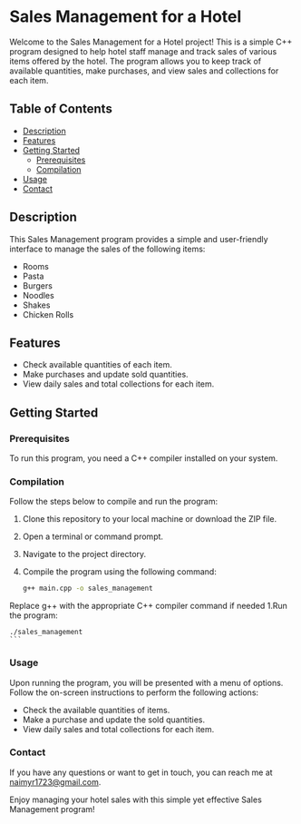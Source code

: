 # Sales Management for a Hotel

Welcome to the Sales Management for a Hotel project! This is a simple C++ program designed to help hotel staff manage and track sales of various items offered by the hotel. The program allows you to keep track of available quantities, make purchases, and view sales and collections for each item.

## Table of Contents

- [Description](#description)
- [Features](#features)
- [Getting Started](#getting-started)
  - [Prerequisites](#prerequisites)
  - [Compilation](#compilation)
- [Usage](#usage)
- [Contact](#contact)

## Description

This Sales Management program provides a simple and user-friendly interface to manage the sales of the following items:
- Rooms
- Pasta
- Burgers
- Noodles
- Shakes
- Chicken Rolls

## Features

- Check available quantities of each item.
- Make purchases and update sold quantities.
- View daily sales and total collections for each item.

## Getting Started

### Prerequisites

To run this program, you need a C++ compiler installed on your system.

### Compilation

Follow the steps below to compile and run the program:

1. Clone this repository to your local machine or download the ZIP file.
2. Open a terminal or command prompt.
3. Navigate to the project directory.
4. Compile the program using the following command:

   ```bash
   g++ main.cpp -o sales_management

  Replace g++ with the appropriate C++ compiler command if needed
  1.Run the program:
  
    ./sales_management 
    ```
  ### Usage

  Upon running the program, you will be presented with a menu of options. Follow the on-screen instructions to perform the following actions:
  - Check the available quantities of items.
  - Make a purchase and update the sold quantities.
  - View daily sales and total collections for each item.

 ### Contact

 If you have any questions or want to get in touch, you can reach me at naimyr1723@gmail.com.

  Enjoy managing your hotel sales with this simple yet effective Sales Management program!